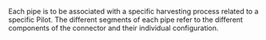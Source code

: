Each pipe is to be associated with a specific harvesting process related to a specific Pilot. The different segments of each pipe refer to the different components of the connector and their individual configuration.